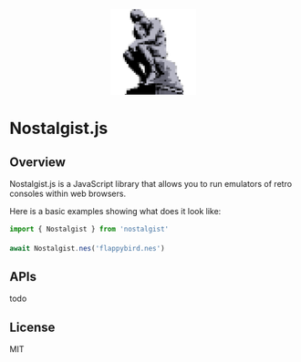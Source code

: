<p align="center">
  <img src="docs/src/assets/logo.png" width="150" height="150">
</p>

# Nostalgist.js

## Overview
Nostalgist.js is a JavaScript library that allows you to run emulators of retro consoles within web browsers.

Here is a basic examples showing what does it look like:

```js
import { Nostalgist } from 'nostalgist'

await Nostalgist.nes('flappybird.nes')
```

## APIs
todo

<!-- ## Related projects
+ [Retro Assembly](https://github.com/arianrhodsandlot/retro-assembly): Emulators running in this web app are powered by Nostalgist.js. -->

## License
MIT
